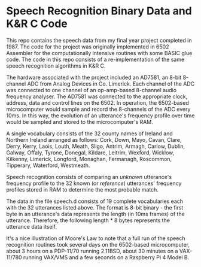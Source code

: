 # Speech Recognition Binary Data and K&R C Code

This repo contains the speech data from my final year project completed in 1987. The code for the project was originally implemented in 6502 Assembler for the computationally intensive routines with some BASIC glue code. The code in this repo consists of a re-implementation of the same speech recognition algorithms in K&R C.

The hardware associated with the project included an AD7581, an 8-bit 8-channel ADC from Analog Devices in Co. Limerick. Each channel of the ADC was connected to one channel of an op-amp-based 8-channel audio frequency analyser. The AD7581 was connected to the appropriate clock, address, data and control lines on the 6502. In operation, the 6502-based microcomputer would sample and record the 8-channels of the ADC every 10ms. In this way, the evolution of an utterance's frequency profile over time would be sampled and stored to the microcomputer's RAM.

A single vocabulary consists of the 32 county names of Ireland and Northern Ireland arranged as follows: Cork, Down, Mayo, Cavan, Clare, Derry, Kerry, Laois, Louth, Meath, Sligo, Antrim, Armagh, Carlow, Dublin, Galway, Offaly, Tyrone, Donegal, Kildare, Leitrim, Wexford, Wicklow, Kilkenny, Limerick, Longford, Monaghan, Fermanagh, Roscommon, Tipperary, Waterford, Westmeath.

Speech recognition consists of comparing an *unknown* utterance's frequency profile to the 32 known (or *reference*) utterances' frequency profiles stored in RAM to determine the most probable match.

The data in the file speech.d consists of 19 complete vocabularies each with the 32 utterances listed above. The format is 8-bit binary - the first byte in an utterance's data represents the length (in 10ms frames) of the utterance. Therefore, the following length * 8 bytes represents the utterance data itself.

It's a nice illustration of Moore's Law to note that a full run of the speech recognition routines took several days on the 6502-based microcomputer, about 3 hours on a PDP-11/70 running 2.11BSD, about 30 minutes on a VAX-11/780 running VAX/VMS and a few seconds on a Raspberry Pi 4 Model B.
